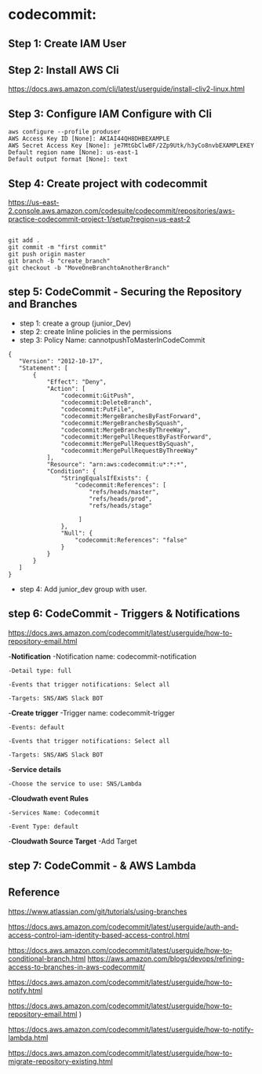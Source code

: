 # codecommit:

## Step 1: Create IAM User 

## Step 2: Install AWS Cli 

https://docs.aws.amazon.com/cli/latest/userguide/install-cliv2-linux.html

## Step 3: Configure IAM Configure with Cli

```
aws configure --profile produser
AWS Access Key ID [None]: AKIAI44QH8DHBEXAMPLE
AWS Secret Access Key [None]: je7MtGbClwBF/2Zp9Utk/h3yCo8nvbEXAMPLEKEY
Default region name [None]: us-east-1
Default output format [None]: text
```

## Step 4: Create project with codecommit
https://us-east-2.console.aws.amazon.com/codesuite/codecommit/repositories/aws-practice-codecommit-project-1/setup?region=us-east-2

```

git add .
git commit -m "first commit"
git push origin master 
git branch -b "create_branch"
git checkout -b "MoveOneBranchtoAnotherBranch"

```


## step 5: CodeCommit - Securing the Repository and Branches

 - step 1: create a group (junior_Dev)
 - step 2: create Inline policies in the permissions 
 - step 3: Policy Name: cannotpushToMasterInCodeCommit
 ```
{
    "Version": "2012-10-17",
    "Statement": [
        {
            "Effect": "Deny",
            "Action": [
                "codecommit:GitPush",
                "codecommit:DeleteBranch",
                "codecommit:PutFile",
                "codecommit:MergeBranchesByFastForward",
                "codecommit:MergeBranchesBySquash",
                "codecommit:MergeBranchesByThreeWay",
                "codecommit:MergePullRequestByFastForward",
                "codecommit:MergePullRequestBySquash",
                "codecommit:MergePullRequestByThreeWay"
            ],
            "Resource": "arn:aws:codecommit:u*:*:*",
            "Condition": {
                "StringEqualsIfExists": {
                    "codecommit:References": [
                        "refs/heads/master", 
                        "refs/heads/prod",
                        "refs/heads/stage"

                     ]
                },
                "Null": {
                    "codecommit:References": "false"
                }
            }
        }
    ]
}

```

 - step 4: Add junior_dev group with user. 



## step 6: CodeCommit - Triggers & Notifications
https://docs.aws.amazon.com/codecommit/latest/userguide/how-to-repository-email.html

-**Notification**
    -Notification name: codecommit-notification

    -Detail type: full

    -Events that trigger notifications: Select all

    -Targets: SNS/AWS Slack BOT

-**Create trigger**
    -Trigger name: codecommit-trigger

    -Events: default

    -Events that trigger notifications: Select all

    -Targets: SNS/AWS Slack BOT

-**Service details**

    -Choose the service to use: SNS/Lambda

-**Cloudwath event Rules**

    -Services Name: Codecommit

    -Event Type: default

-**Cloudwath Source Target**
    -Add Target

## step 7: CodeCommit - & AWS Lambda



## Reference


https://www.atlassian.com/git/tutorials/using-branches


https://docs.aws.amazon.com/codecommit/latest/userguide/auth-and-access-control-iam-identity-based-access-control.html

https://docs.aws.amazon.com/codecommit/latest/userguide/how-to-conditional-branch.html
https://aws.amazon.com/blogs/devops/refining-access-to-branches-in-aws-codecommit/

https://docs.aws.amazon.com/codecommit/latest/userguide/how-to-notify.html

https://docs.aws.amazon.com/codecommit/latest/userguide/how-to-repository-email.html )

https://docs.aws.amazon.com/codecommit/latest/userguide/how-to-notify-lambda.html

https://docs.aws.amazon.com/codecommit/latest/userguide/how-to-migrate-repository-existing.html


